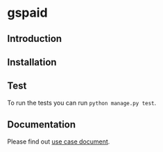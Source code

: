 # gspaid

## Introduction

## Installation

## Test

To run the tests you can run `python manage.py test`.

## Documentation

Please find out [use case document](https://github.com/vdblm/gspaid/master/documents/design/use_case/use%20cases.pdf).

